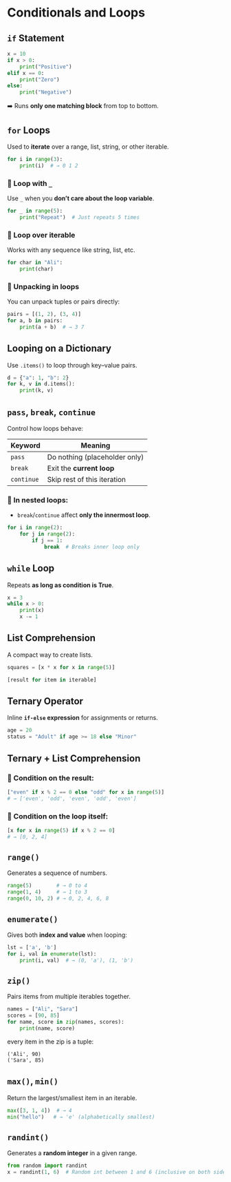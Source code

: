 # Conditionals and Loops

## `if` Statement

```python
x = 10
if x > 0:
    print("Positive")
elif x == 0:
    print("Zero")
else:
    print("Negative")
```

➡️ Runs **only one matching block** from top to bottom.


## `for` Loops

Used to **iterate** over a range, list, string, or other iterable.

```python
for i in range(3):
    print(i)  # → 0 1 2
```

### 🔸 Loop with `_`

Use `_` when you **don’t care about the loop variable**.

```python
for _ in range(5):
    print("Repeat")  # Just repeats 5 times
```

### 🔸 Loop over iterable

Works with any sequence like string, list, etc.

```python
for char in "Ali":
    print(char)
```

### 🔸 Unpacking in loops

You can unpack tuples or pairs directly:

```python
pairs = [(1, 2), (3, 4)]
for a, b in pairs:
    print(a + b)  # → 3 7
```

## Looping on a Dictionary

Use `.items()` to loop through key–value pairs.

```python
d = {"a": 1, "b": 2}
for k, v in d.items():
    print(k, v)
```


## `pass`, `break`, `continue`

Control how loops behave:

| Keyword    | Meaning                       |
| ---------- | ----------------------------- |
| `pass`     | Do nothing (placeholder only) |
| `break`    | Exit the **current loop**     |
| `continue` | Skip rest of this iteration   |

### 🔸 In nested loops:

* `break`/`continue` affect **only the innermost loop**.

```python
for i in range(2):
    for j in range(2):
        if j == 1:
            break  # Breaks inner loop only
```


## `while` Loop

Repeats **as long as condition is True**.

```python
x = 3
while x > 0:
    print(x)
    x -= 1
```


## List Comprehension

A compact way to create lists.

```python
squares = [x * x for x in range(5)]
```

```python
[result for item in iterable]
```


## Ternary Operator

Inline **`if-else` expression** for assignments or returns.

```python
age = 20
status = "Adult" if age >= 18 else "Minor"
```

## Ternary + List Comprehension

### 🔸 Condition on the **result**:

```python
["even" if x % 2 == 0 else "odd" for x in range(5)]
# → ['even', 'odd', 'even', 'odd', 'even']
```

### 🔸 Condition on the **loop itself**:

```python
[x for x in range(5) if x % 2 == 0]
# → [0, 2, 4]
```


## `range()`

Generates a sequence of numbers.

```python
range(5)        # → 0 to 4
range(1, 4)     # → 1 to 3
range(0, 10, 2) # → 0, 2, 4, 6, 8
```


## `enumerate()`

Gives both **index and value** when looping:

```python
lst = ['a', 'b']
for i, val in enumerate(lst):
    print(i, val)  # → (0, 'a'), (1, 'b')
```


## `zip()`

Pairs items from multiple iterables together.

```python
names = ["Ali", "Sara"]
scores = [90, 85]
for name, score in zip(names, scores):
    print(name, score)
```
every item in the zip is a tuple:
```
('Ali', 90)
('Sara', 85)
```

## `max()`, `min()`

Return the largest/smallest item in an iterable.

```python
max([3, 1, 4])  # → 4
min("hello")   # → 'e' (alphabetically smallest)
```


## `randint()`

Generates a **random integer** in a given range.

```python
from random import randint
x = randint(1, 6)  # Random int between 1 and 6 (inclusive on both sides)
```
